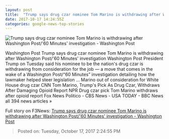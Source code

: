 ```yaml
---
layout: post
title:  "Trump says drug czar nominee Tom Marino is withdrawing after Washington Post/'60 Minutes' investigation - Washington Post"
date: 2017-10-17 14:24:55Z
categories: google-news-top-stories
---
```


![Trump says drug czar nominee Tom Marino is withdrawing after Washington Post/'60 Minutes' investigation - Washington Post](https://img.washingtonpost.com/rf/image_1484w/2010-2019/WashingtonPost/2017/10/16/National-Politics/Images/Botsford171016Trump21079.JPG?t=20170517)

Washington Post Trump says drug czar nominee Tom Marino is withdrawing after Washington Post/'60 Minutes' investigation Washington Post President Trump on Tuesday said his nominee to be the nation's drug czar is withdrawing from consideration for the job — a move that comes in the wake of a Washington Post/“60 Minutes” investigation detailing how the lawmaker helped steer legislation ... Marino out of consideration for White House drug czar CNN Tom Marino, Trump's Pick As Drug Czar, Withdraws After Damaging Opioid Report NPR Drug czar pick Tom Marino withdraws after opioid report Fox News Politico - CBS News - USA TODAY - BBC News all 394 news articles »


Full story on F3News: [Trump says drug czar nominee Tom Marino is withdrawing after Washington Post/'60 Minutes' investigation - Washington Post](http://www.f3nws.com/n/dfvYRH)

> Posted on: Tuesday, October 17, 2017 2:24:55 PM
